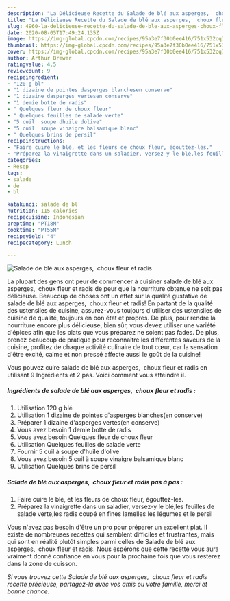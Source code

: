```yaml
---
description: "La Délicieuse Recette du Salade de blé aux asperges,  choux fleur et radis"
title: "La Délicieuse Recette du Salade de blé aux asperges,  choux fleur et radis"
slug: 4960-la-delicieuse-recette-du-salade-de-ble-aux-asperges-choux-fleur-et-radis
date: 2020-08-05T17:49:24.135Z
image: https://img-global.cpcdn.com/recipes/95a3e7f30b0ee416/751x532cq70/salade-de-ble-aux-asperges-choux-fleur-et-radis-photo-principale-de-la-recette.jpg
thumbnail: https://img-global.cpcdn.com/recipes/95a3e7f30b0ee416/751x532cq70/salade-de-ble-aux-asperges-choux-fleur-et-radis-photo-principale-de-la-recette.jpg
cover: https://img-global.cpcdn.com/recipes/95a3e7f30b0ee416/751x532cq70/salade-de-ble-aux-asperges-choux-fleur-et-radis-photo-principale-de-la-recette.jpg
author: Arthur Brewer
ratingvalue: 4.5
reviewcount: 9
recipeingredient:
- "120 g bl"
- "1 dizaine de pointes dasperges blanchesen conserve"
- "1 dizaine dasperges vertesen conserve"
- "1 demie botte de radis"
- " Quelques fleur de choux fleur"
- " Quelques feuilles de salade verte"
- "5 cuil  soupe dhuile dolive"
- "5 cuil  soupe vinaigre balsamique blanc"
- " Quelques brins de persil"
recipeinstructions:
- "Faire cuire le blé, et les fleurs de choux fleur, égouttez-les."
- "Préparez la vinaigrette dans un saladier, versez-y le blé,les feuilles de salade verte,les radis coupé en fines lamelles les légumes et le persil"
categories:
- Resep
tags:
- salade
- de
- bl

katakunci: salade de bl 
nutrition: 115 calories
recipecuisine: Indonesian
preptime: "PT18M"
cooktime: "PT55M"
recipeyield: "4"
recipecategory: Lunch

---
```



![Salade de blé aux asperges,  choux fleur et radis](https://img-global.cpcdn.com/recipes/95a3e7f30b0ee416/751x532cq70/salade-de-ble-aux-asperges-choux-fleur-et-radis-photo-principale-de-la-recette.jpg)

La plupart des gens ont peur de commencer à cuisiner salade de blé aux asperges,  choux fleur et radis de peur que la nourriture obtenue ne soit pas délicieuse. Beaucoup de choses ont un effet sur la qualité gustative de salade de blé aux asperges,  choux fleur et radis! En partant de la qualité des ustensiles de cuisine, assurez-vous toujours d'utiliser des ustensiles de cuisine de qualité, toujours en bon état et propres. De plus, pour rendre la nourriture encore plus délicieuse, bien sûr, vous devez utiliser une variété d'épices afin que les plats que vous préparez ne soient pas fades. De plus, prenez beaucoup de pratique pour reconnaître les différentes saveurs de la cuisine, profitez de chaque activité culinaire de tout cœur, car la sensation d'être excité, calme et non pressé affecte aussi le goût de la cuisine!

<!--inarticleads1-->

Vous pouvez cuire salade de blé aux asperges,  choux fleur et radis en utilisant 9 Ingrédients et 2 pas. Voici comment vous atteindre il.

##### Ingrédients de salade de blé aux asperges,  choux fleur et radis :

1. Utilisation 120 g blé
1. Utilisation 1 dizaine de pointes d&#39;asperges blanches(en conserve)
1. Préparer 1 dizaine d&#39;asperges vertes(en conserve)
1. Vous avez besoin 1 demie botte de radis
1. Vous avez besoin  Quelques fleur de choux fleur
1. Utilisation  Quelques feuilles de salade verte
1. Fournir 5 cuil à soupe d&#39;huile d&#39;olive
1. Vous avez besoin 5 cuil à soupe vinaigre balsamique blanc
1. Utilisation  Quelques brins de persil




<!--inarticleads2-->

##### Salade de blé aux asperges,  choux fleur et radis pas à pas :

1. Faire cuire le blé, et les fleurs de choux fleur, égouttez-les.
1. Préparez la vinaigrette dans un saladier, versez-y le blé,les feuilles de salade verte,les radis coupé en fines lamelles les légumes et le persil




<!--inarticleads1-->

<p>
Vous n'avez pas besoin d'être un pro pour préparer un excellent plat. Il existe de nombreuses recettes qui semblent difficiles et frustrantes, mais qui sont en réalité plutôt simples parmi celles de Salade de blé aux asperges,  choux fleur et radis. Nous espérons que cette recette vous aura vraiment donné confiance en vous pour la prochaine fois que vous resterez dans la zone de cuisson.
</p>

<p>
<i>Si vous trouvez cette Salade de blé aux asperges,  choux fleur et radis recette précieuse, partagez-la avec vos amis ou votre famille, merci et bonne chance.</i>
</p>
